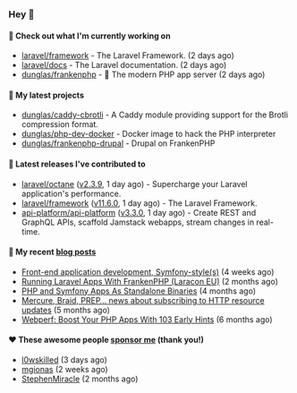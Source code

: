 ### Hey 👋

#### 👷 Check out what I'm currently working on

- [laravel/framework](https://github.com/laravel/framework) - The Laravel Framework. (2 days ago)
- [laravel/docs](https://github.com/laravel/docs) - The Laravel documentation. (2 days ago)
- [dunglas/frankenphp](https://github.com/dunglas/frankenphp) - 🧟 The modern PHP app server (2 days ago)

#### 🌱 My latest projects

- [dunglas/caddy-cbrotli](https://github.com/dunglas/caddy-cbrotli) - A Caddy module providing support for the Brotli compression format.
- [dunglas/php-dev-docker](https://github.com/dunglas/php-dev-docker) - Docker image to hack the PHP interpreter
- [dunglas/frankenphp-drupal](https://github.com/dunglas/frankenphp-drupal) - Drupal on FrankenPHP

#### 🔭 Latest releases I've contributed to

- [laravel/octane](https://github.com/laravel/octane) ([v2.3.9](https://github.com/laravel/octane/releases/tag/v2.3.9), 1 day ago) - Supercharge your Laravel application&#39;s performance.
- [laravel/framework](https://github.com/laravel/framework) ([v11.6.0](https://github.com/laravel/framework/releases/tag/v11.6.0), 1 day ago) - The Laravel Framework.
- [api-platform/api-platform](https://github.com/api-platform/api-platform) ([v3.3.0](https://github.com/api-platform/api-platform/releases/tag/v3.3.0), 1 day ago) - Create REST and GraphQL APIs, scaffold Jamstack webapps, stream changes in real-time.

#### 📜 My recent [blog posts](https://dunglas.fr)

- [Front-end application development, Symfony-style(s)](https://dunglas.dev/2024/04/front-end-application-development-symfony-styles/) (4 weeks ago)
- [Running Laravel Apps With FrankenPHP (Laracon EU)](https://dunglas.dev/2024/02/running-laravel-apps-with-frankenphp-laracon-eu/) (2 months ago)
- [PHP and Symfony Apps As Standalone Binaries](https://dunglas.dev/2023/12/php-and-symfony-apps-as-standalone-binaries/) (4 months ago)
- [Mercure, Braid, PREP… news about subscribing to HTTP resource updates](https://dunglas.dev/2023/11/mercure-braid-prep-news-about-subscribing-to-http-resource-updates/) (5 months ago)
- [Webperf: Boost Your PHP Apps With 103 Early Hints](https://dunglas.dev/2023/10/webperf-boost-your-php-apps-with-103-early-hints/) (6 months ago)

#### ❤️ These awesome people [sponsor me](https://github.com/sponsors/dunglas) (thank you!)

- [l0wskilled](https://github.com/l0wskilled) (3 days ago)
- [mgionas](https://github.com/mgionas) (2 weeks ago)
- [StephenMiracle](https://github.com/StephenMiracle) (2 months ago)

